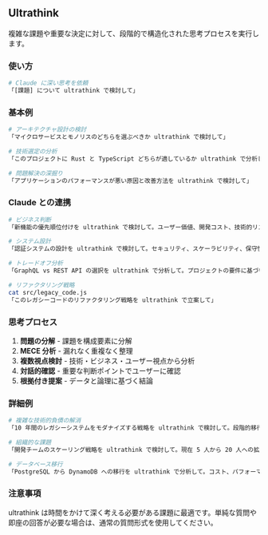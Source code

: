 ## Ultrathink

複雑な課題や重要な決定に対して、段階的で構造化された思考プロセスを実行します。

### 使い方

```bash
# Claude に深い思考を依頼
「[課題] について ultrathink で検討して」
```

### 基本例

```bash
# アーキテクチャ設計の検討
「マイクロサービスとモノリスのどちらを選ぶべきか ultrathink で検討して」

# 技術選定の分析
「このプロジェクトに Rust と TypeScript どちらが適しているか ultrathink で分析して」

# 問題解決の深掘り
「アプリケーションのパフォーマンスが悪い原因と改善方法を ultrathink で検討して」
```

### Claude との連携

```bash
# ビジネス判断
「新機能の優先順位付けを ultrathink で検討して。ユーザー価値、開発コスト、技術的リスクの観点から」

# システム設計
「認証システムの設計を ultrathink で検討して。セキュリティ、スケーラビリティ、保守性を考慮して」

# トレードオフ分析
「GraphQL vs REST API の選択を ultrathink で分析して。プロジェクトの要件に基づいて」

# リファクタリング戦略
cat src/legacy_code.js
「このレガシーコードのリファクタリング戦略を ultrathink で立案して」
```

### 思考プロセス

1. **問題の分解** - 課題を構成要素に分解
2. **MECE 分析** - 漏れなく重複なく整理
3. **複数視点検討** - 技術・ビジネス・ユーザー視点から分析
4. **対話的確認** - 重要な判断ポイントでユーザーに確認
5. **根拠付き提案** - データと論理に基づく結論

### 詳細例

```bash
# 複雑な技術的負債の解消
「10 年間のレガシーシステムをモダナイズする戦略を ultrathink で検討して。段階的移行、リスク、ROI を含めて」

# 組織的な課題
「開発チームのスケーリング戦略を ultrathink で検討して。現在 5 人から 20 人への拡大を想定」

# データベース移行
「PostgreSQL から DynamoDB への移行を ultrathink で分析して。コスト、パフォーマンス、運用面を考慮」
```

### 注意事項

ultrathink は時間をかけて深く考える必要がある課題に最適です。単純な質問や即座の回答が必要な場合は、通常の質問形式を使用してください。